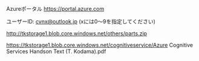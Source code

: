 

Azureポータル
https://portal.azure.com


ユーザーID:
cvnx@outlook.jp
(xには0～9を指定してください)

http://tkstorage1.blob.core.windows.net/others/parts.zip

https://tkstorage1.blob.core.windows.net/cognitiveservice/Azure Cognitive Services Handson Text (T. Kodama).pdf
